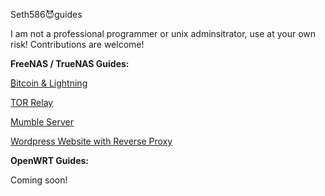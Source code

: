 Seth586😈guides

I am not a professional programmer or unix adminsitrator, use at your own risk!
Contributions are welcome!

**FreeNAS / TrueNAS Guides:**

[₿itcoin & Lightning️](FreeNAS/bitcoin/README.md)

[TOR Relay](FreeNAS/tor_relay/README.md)

[Mumble Server](FreeNAS/mumble/README.md)

[Wordpress Website with Reverse Proxy](FreeNAS/webserver/README.md)

**OpenWRT Guides:**

Coming soon!


